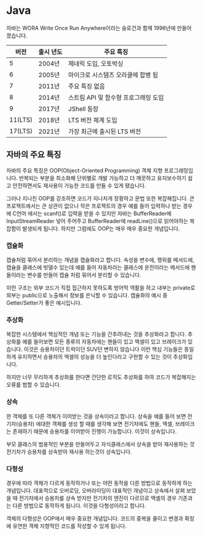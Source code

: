 # Java
자바는 WORA Write Once Run Anywhere이라는 슬로건과 함께 1996년에 만들어졌습니다.

| 버전 | 출시 년도 | 주요 특징 |
| --- | ---| --- |
| 5 | 2004년 | 제네릭 도입, 오토박싱 |
| 6 | 2005년 | 마이크로 시스템즈 오라클에 합병 됨 |
| 7 | 2011년 | 주요 특징 없음 |
| 8 | 2014년 | 스트림 API 및 함수형 프로그래밍 도입 |
| 9 | 2017년 | JShell 등장 |
| 11(LTS) | 2018년 | LTS 버전 체계 도입 |
| 17(LTS) | 2021년 | 가장 최근에 출시된 LTS 버전 |

## 자바의 주요 특징
자바의 주요 특징은 OOP(Object-Oriented Programming) 객체 지향 프로그래밍입니다.
반복되는 부분을 최소화해 단위별로 개발 가능하고 더 깨끗하고 유지보수하기 쉽고 안전하면서도 재사용이 가능한 코드를 만들 수 있게 됐습니다.

그러나 지나친 OOP를 강조하면 코드가 지나치게 장황하고 문법 또한 복잡해집니다.
큰 프로젝트에서는 큰 상관이 없으나 작은 프로젝트의 경우 예를 들어 입력하나 받는 경우에
C언어 에서는 scanf()로 입력을 받을 수 있지만 자바는 BufferReader에 InputStreamReader 넣어 주어주고 BufferReader에 readLine()으로 읽어야하는 복잡함이 발생되게 됩니다.
하지만 그럼에도 OOP는 매우 매우 중요한 개념입니다.

### 캡슐화
캡슐처럼 묶어서 분리하는 개념을 캡슐화라고 합니다.
속성을 변수에, 행위를 메서드에, 캡슐을 클래스에 빗댈수 있는데
예를 들어 자동차라는 클래스에 운전이라는 메서드에 핸들이라는 변수를 만들어 캡슐 처럼 묶어서 분리할 수 있습니다.

이런 구조는 외부 코드가 직접 접근하지 못하도록 방어막 역활을 하고 내부는 private로 외부는 public으로 노출해서 정보를 은닉할 수 있습니다. 
캡슐화의 예시 중 Getter/Setter가 좋은 예시입니다.

### 추상화
복잡한 시스템에서 핵심적인 개념 또는 기능을 간추려내는 것을 추상화라고 합니다.
추상화를 예를 들어보면
모든 종류의 자동차에는 핸들이 있고 엑셀이 있고 브레이크가 있습니다.
이것은 승용차이던 트럭이던 SUV던 변하지 않습니다 이런 핵심 기능들은 동일하게 유지하면서
승용차의 엑셀의 성능을 더 높인다라고 구현할 수 있는 것이 추상화입니다.

하지만 너무 무리하게 추상화를 한다면 간단한 로직도 추상화를 하여 코드가 복잡해지는 오류를 범할 수 있습니다.

### 상속
한 객체를 또 다른 객체가 이어받는 것을 상속이라고 합니다.
상속을 예를 들어 보면
전기차(승용차) 에대한 객체를 생성 할 때를 생각해 보면 전기차에도 핸들, 엑셀, 브레이크는 존재하기 때문에 승용차를 이어받아 진행이 가능합니다.
이것이 상속입니다.

부모 클래스의 범용적인 부분을 만들어두고 자식클래스에서 상속을 받아 재사용하는 것 전기차가 승용차를 상속받아 재사용 하는것이 상속입니다.

### 다형성
경우에 따라 객체가 다르게 동작하거나 또는 어떤 동작을 다른 방법으로 동작하게 하는 개념입니다.
대표적으로 오버로딩, 오버라이딩이 대표적인 개념이고
상속에서 살펴 보았을 때 전기차에서 승용차를 상속 받지만 전기차의 엔진이 다르므로 엑셀의 경우 기존과는 다른 방법으로 동작하게 됩니다. 이것을 다형성이라고 합니다.

객체의 다형성은 OOP에서 매우 중요한 개념입니다.
코드의 중복을 줄이고 변경과 확장에 유연한 객체 지향적인 코드를 작성할 수 있게 됩니다.





